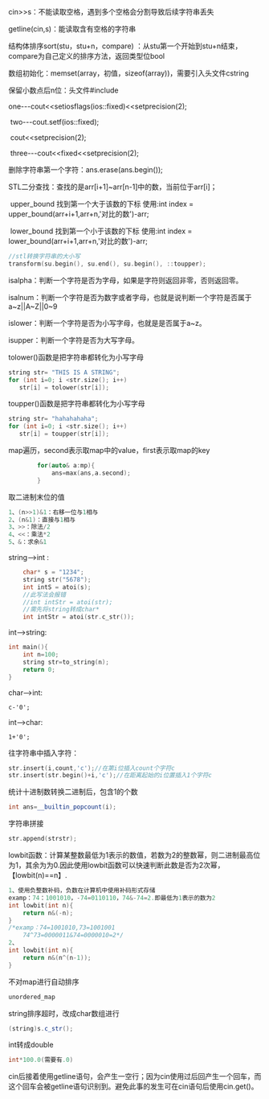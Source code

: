 cin>>s：不能读取空格，遇到多个空格会分割导致后续字符串丢失

getline(cin,s)：能读取含有空格的字符串

结构体排序sort(stu，stu+n，compare) ：从stu第一个开始到stu+n结束，compare为自己定义的排序方法，返回类型位bool

数组初始化：memset(array，初值，sizeof(array))，需要引入头文件cstring

保留小数点后n位：头文件#include<iomanip>

​								 one---cout<<setiosflags(ios::fixed)<<setprecision(2);

​								 two---cout.setf(ios::fixed);

​											cout<<setprecision(2);

​								 three---cout<<fixed<<setprecision(2);

删除字符串第一个字符：ans.erase(ans.begin());

STL二分查找：查找的是arr[i+1]~arr[n-1]中的数，当前位于arr[i]；

​						  upper_bound  找到第一个大于该数的下标  使用:int index = upper_bound(arr+i+1,arr+n,'对比的数')-arr;

​						  lower_bound  找到第一个小于该数的下标  使用:int index = lower_bound(arr+i+1,arr+n,'对比的数')-arr;

```c++
//stl转换字符串的大小写
transform(su.begin(), su.end(), su.begin(), ::toupper);
```

isalpha：判断一个字符是否为字母，如果是字符则返回非零，否则返回零。

isalnum：判断一个字符是否为数字或者字母，也就是说判断一个字符是否属于a~z||A~Z||0~9

islower：判断一个字符是否为小写字母，也就是是否属于a~z。

isupper：判断一个字符是否为大写字母。

tolower()函数是把字符串都转化为小写字母

```c++
string str= "THIS IS A STRING";
for (int i=0; i <str.size(); i++)
   str[i] = tolower(str[i]);
```

toupper()函数是把字符串都转化为小写字母

```c++
string str= "hahahahaha";
for (int i=0; i <str.size(); i++)
   str[i] = toupper(str[i]);
```

map遍历，second表示取map中的value，first表示取map的key

```c++
        for(auto& a:mp){
            ans=max(ans,a.second);
        }
```

取二进制末位的值

```c++
1、(n>>1)&1：右移一位与1相与
2、(n&1)：直接与1相与
3、>>：除法/2
4、<<：乘法*2
5、&：求余&1
```

string-->int :

```c++
	char* s = "1234";
	string str("5678");
	int intS = atoi(s);
	//此写法会报错
	//int intStr = atoi(str);
	//需先将string转成char*
	int intStr = atoi(str.c_str());
```

int-->string:

```c++
int main(){
    int n=100;
    string str=to_string(n);
    return 0;
}
```

char-->int:

```
c-'0';
```

int-->char:

```
1+'0';
```

往字符串中插入字符：

```c++
str.insert(i,count,'c');//在第i位插入count个字符c
str.insert(str.begin()+i,'c');//在距离起始的i位置插入1个字符c
```

统计十进制数转换二进制后，包含1的个数

```c++
int ans=__builtin_popcount(i);
```

字符串拼接

```c++
str.append(strstr);
```

lowbit函数：计算某整数最低为1表示的数值，若数为2的整数幂，则二进制最高位为1，其余为为0.因此使用lowbit函数可以快速判断此数是否为2次幂，【lowbit(n)==n】.

```c++
1、使用负整数补码，负数在计算机中使用补码形式存储
examp：74：1001010，-74=0110110，74&-74=2.即最低为1表示的数为2
int lowbit(int n){
    return n&(-n);
}
/*examp：74=1001010,73=1001001
    74^73=0000011&74=0000010=2*/
2、
int lowbit(int n){
    return n&(n^(n-1));
}
```

不对map进行自动排序

```c++
unordered_map
```

string排序超时，改成char数组进行

```java
(string)s.c_str();
```

int转成double

```java
int*100.0(需要有.0)
```

cin后接着使用getline语句，会产生一空行；因为cin使用过后回产生一个回车，而这个回车会被getline语句识别到。避免此事的发生可在cin语句后使用cin.get()。